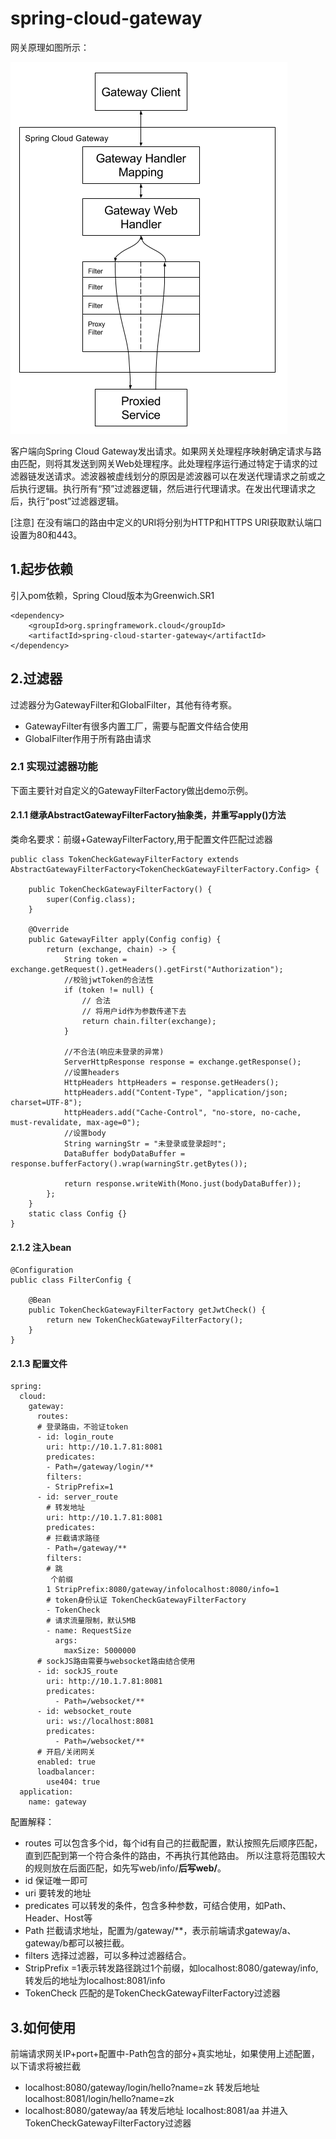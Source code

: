 # spring-cloud-gateway
网关原理如图所示：

![image](https://github.com/zk185/spring-cloud-gateway/blob/master/images/spring_cloud_gateway_diagram.png)

客户端向Spring Cloud Gateway发出请求。如果网关处理程序映射确定请求与路由匹配，则将其发送到网关Web处理程序。此处理程序运行通过特定于请求的过滤器链发送请求。滤波器被虚线划分的原因是滤波器可以在发送代理请求之前或之后执行逻辑。执行所有“预”过滤器逻辑，然后进行代理请求。在发出代理请求之后，执行“post”过滤器逻辑。

[注意]
在没有端口的路由中定义的URI将分别为HTTP和HTTPS URI获取默认端口设置为80和443。

## 1.起步依赖
引入pom依赖，Spring Cloud版本为Greenwich.SR1
```
<dependency>
    <groupId>org.springframework.cloud</groupId>
    <artifactId>spring-cloud-starter-gateway</artifactId>
</dependency>
```
## 2.过滤器
过滤器分为GatewayFilter和GlobalFilter，其他有待考察。

- GatewayFilter有很多内置工厂，需要与配置文件结合使用
- GlobalFilter作用于所有路由请求

### 2.1 实现过滤器功能
下面主要针对自定义的GatewayFilterFactory做出demo示例。
#### 2.1.1 继承AbstractGatewayFilterFactory抽象类，并重写apply()方法
类命名要求：前缀+GatewayFilterFactory,用于配置文件匹配过滤器
```
public class TokenCheckGatewayFilterFactory extends AbstractGatewayFilterFactory<TokenCheckGatewayFilterFactory.Config> {

    public TokenCheckGatewayFilterFactory() {
        super(Config.class);
    }

    @Override
    public GatewayFilter apply(Config config) {
        return (exchange, chain) -> {
            String token = exchange.getRequest().getHeaders().getFirst("Authorization");
            //校验jwtToken的合法性
            if (token != null) {
                // 合法
                // 将用户id作为参数传递下去
                return chain.filter(exchange);
            }

            //不合法(响应未登录的异常)
            ServerHttpResponse response = exchange.getResponse();
            //设置headers
            HttpHeaders httpHeaders = response.getHeaders();
            httpHeaders.add("Content-Type", "application/json; charset=UTF-8");
            httpHeaders.add("Cache-Control", "no-store, no-cache, must-revalidate, max-age=0");
            //设置body
            String warningStr = "未登录或登录超时";
            DataBuffer bodyDataBuffer = response.bufferFactory().wrap(warningStr.getBytes());

            return response.writeWith(Mono.just(bodyDataBuffer));
        };
    }
    static class Config {}
}
```
#### 2.1.2 注入bean
```
@Configuration
public class FilterConfig {

    @Bean
    public TokenCheckGatewayFilterFactory getJwtCheck() {
        return new TokenCheckGatewayFilterFactory();
    }
}
```
#### 2.1.3 配置文件
```
spring:
  cloud:
    gateway:
      routes:
      # 登录路由，不验证token
      - id: login_route
        uri: http://10.1.7.81:8081
        predicates:
        - Path=/gateway/login/**
        filters:
        - StripPrefix=1
      - id: server_route
        # 转发地址
        uri: http://10.1.7.81:8081
        predicates:
        # 拦截请求路径
        - Path=/gateway/**
        filters:
        # 跳
         个前缀
        1 StripPrefix:8080/gateway/infolocalhost:8080/info=1
        # token身份认证 TokenCheckGatewayFilterFactory
        - TokenCheck
        # 请求流量限制，默认5MB
        - name: RequestSize
          args:
            maxSize: 5000000
      # sockJS路由需要与websocket路由结合使用
      - id: sockJS_route
        uri: http://10.1.7.81:8081
        predicates:
          - Path=/websocket/**
      - id: websocket_route
        uri: ws://localhost:8081
        predicates:
          - Path=/websocket/**
      # 开启/关闭网关
      enabled: true
      loadbalancer:
        use404: true
  application:
    name: gateway
```
配置解释：
- routes 可以包含多个id，每个id有自己的拦截配置，默认按照先后顺序匹配，直到匹配到第一个符合条件的路由，不再执行其他路由。
所以注意将范围较大的规则放在后面匹配，如先写web/info/**后写web/**。
- id 保证唯一即可
- uri 要转发的地址
- predicates 可以转发的条件，包含多种参数，可结合使用，如Path、Header、Host等
- Path 拦截请求地址，配置为/gateway/**，表示前端请求gateway/a、gateway/b都可以被拦截。
- filters 选择过滤器，可以多种过滤器结合。
- StripPrefix =1表示转发路径跳过1个前缀，如localhost:8080/gateway/info,转发后的地址为localhost:8081/info
- TokenCheck 匹配的是TokenCheckGatewayFilterFactory过滤器
## 3.如何使用
前端请求网关IP+port+配置中-Path包含的部分+真实地址，如果使用上述配置，以下请求将被拦截
- localhost:8080/gateway/login/hello?name=zk 转发后地址 localhost:8081/login/hello?name=zk
- localhost:8080/gateway/aa 转发后地址 localhost:8081/aa 并进入TokenCheckGatewayFilterFactory过滤器


